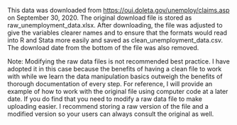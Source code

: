 This data was downloaded from https://oui.doleta.gov/unemploy/claims.asp on September 30, 2020. The original download file is stored as raw_unemployment_data.xlsx. After downloading, the file was adjusted to give the variables clearer names and to ensure that the formats would read into R and Stata more easily and saved as clean_unemployment_data.csv. The download date from the bottom of the file was also removed.

Note: Modifying the raw data files is not recommended best practice. I have adopted it in this case because the benefits of having a clean file to work with while we learn the data manipulation basics outweigh the benefits of thorough documentation of every step. For reference, I will provide an example of how to work with the original file using computer code at a later date. If you do find that you need to modify a raw data file to make uploading easier. I recommend storing a raw version of the file and a modified version so your users can always consult the original as well.
